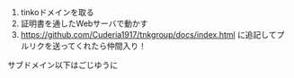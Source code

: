 1. tinkoドメインを取る
2. 証明書を通したWebサーバで動かす
3. https://github.com/Cuderia1917/tnkgroup/docs/index.html に追記してプルリクを送ってくれたら仲間入り！

サブドメイン以下はごじゆうに
